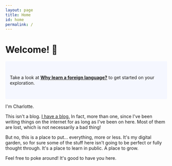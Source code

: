 ```yaml
---
layout: page
title: Home
id: home
permalink: /
---
```


# Welcome! 🌱

<p style="padding: 3em 1em; background: #f5f7ff; border-radius: 4px;">
  Take a look at <span style="font-weight: bold"><a class="internal-link" href="/why-learn-a-foreign-language">Why learn a foreign language?</a></span> to get started on your exploration.
</p>

I'm Charlotte.

This isn't a blog. [I have a blog.](https://xuexisprachen.com) In fact, more than one, since I've been writing things on the internet for as long as I've been on here. Most of them are lost, which is not necessarily a bad thing!

But no, this is a place to put... everything, more or less. It's my digital garden, so for sure some of the stuff here isn't going to be perfect or fully thought through. It's a place to learn in public. A place to grow.

Feel free to poke around! It's good to have you here.

<style>
  .wrapper {
    max-width: 46em;
  }
</style>
